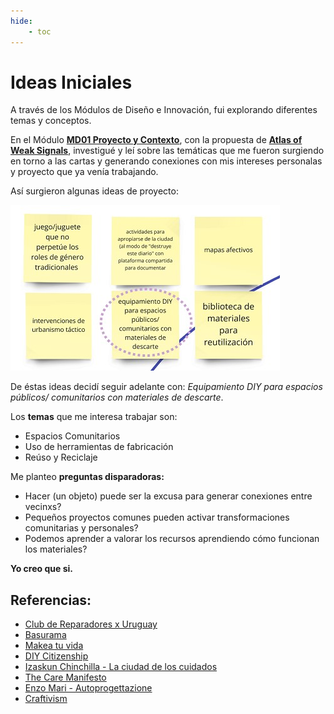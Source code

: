 ```yaml
---
hide:
    - toc
---
```


# Ideas Iniciales


A través de los Módulos de Diseño e Innovación, fui explorando diferentes temas y conceptos.


En el Módulo **[MD01 Proyecto y Contexto](https://mvicogarcia.github.io/Victoria_Garcia/diseno/md01/)**, con la propuesta de **[Atlas of Weak Signals](https://fablabbcn.org/blog/emergent-ideas/atlas-of-weak-signals)**, investigué y leí sobre las temáticas que me fueron surgiendo en torno a las cartas y generando conexiones con mis intereses personalas y proyecto que ya venía trabajando.


Así surgieron algunas ideas de proyecto:

![](../images/proy/ideasinic.jpg)


De éstas ideas decidí seguir adelante con: *Equipamiento DIY para espacios públicos/ comunitarios con materiales de descarte*.


Los **temas** que me interesa trabajar son:


- Espacios Comunitarios
- Uso de herramientas de fabricación
- Reúso y Reciclaje


Me planteo **preguntas disparadoras:**


- Hacer (un objeto) puede ser la excusa para generar conexiones entre vecinxs?
- Pequeños proyectos comunes pueden activar transformaciones comunitarias y personales?
- Podemos aprender a valorar los recursos aprendiendo cómo funcionan los materiales?


**Yo creo que si.**




## Referencias:


- [Club de Reparadores x Uruguay](https://www.instagram.com/clubdereparadoresuy/?hl=es)
- [Basurama](https://basurama.org/)
- [Makea tu vida](https://www.makeatuvida.net/)
- [DIY Citizenship](https://direct.mit.edu/books/edited-volume/3410/DIY-CitizenshipCritical-Making-and-Social-Media)
- [Izaskun Chinchilla - La ciudad de los cuidados](https://www.youtube.com/watch?v=sS733L8EunM)
- [The Care Manifesto](https://www.uhn.ca/Research/Research_Institutes/The_Institute_for_Education_Research/Events/Documents/Care-Manifesto-Readings.pdf)
- [Enzo Mari - Autoprogettazione](https://ateliers.esad-pyrenees.fr/web/pages/culturenum/ethique/enzo-mari-autoprogettazione.pdf)
- [Craftivism](https://commonslibrary.org/craftivism-a-manifesto-methodology/)
